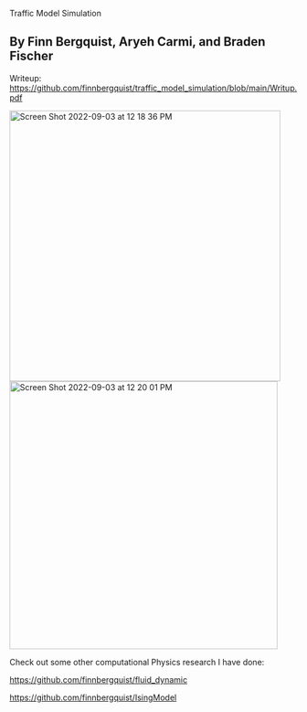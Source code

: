 <h> Traffic Model Simulation </h>

<h2> By Finn Bergquist, Aryeh Carmi, and Braden Fischer </h2>

Writeup: https://github.com/finnbergquist/traffic_model_simulation/blob/main/Writup.pdf

<img width="474" alt="Screen Shot 2022-09-03 at 12 18 36 PM" src="https://user-images.githubusercontent.com/61434761/188279378-81c6e50e-68bc-4372-9ae7-96d668692a31.png">
<img width="469" alt="Screen Shot 2022-09-03 at 12 20 01 PM" src="https://user-images.githubusercontent.com/61434761/188279416-72e765b1-dd1c-4349-aed5-42761fe8fa40.png">


Check out some other computational Physics research I have done:

https://github.com/finnbergquist/fluid_dynamic

https://github.com/finnbergquist/IsingModel
